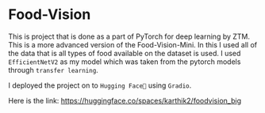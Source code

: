 # Food-Vision
This is project that is done as a part of PyTorch for deep learning by ZTM. This is a more advanced version of the Food-Vision-Mini. In this I used all of the data that is all types of food available on the dataset is used. I used `EfficientNetV2` as my model which was taken from the pytorch models through `transfer learning`.

I deployed the project on to `Hugging Face🤗` using `Gradio`.

Here is the link: https://huggingface.co/spaces/karthik2/foodvision_big
